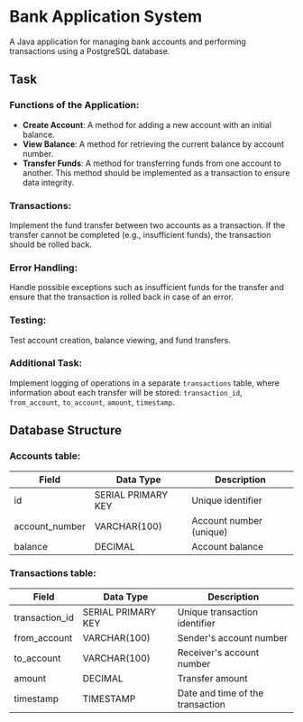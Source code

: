 # Bank Application System

A Java application for managing bank accounts and performing transactions using a PostgreSQL database.

## Task

### Functions of the Application:

- **Create Account**: A method for adding a new account with an initial balance.
- **View Balance**: A method for retrieving the current balance by account number.
- **Transfer Funds**: A method for transferring funds from one account to another. This method should be implemented as a transaction to ensure data integrity.

### Transactions:

Implement the fund transfer between two accounts as a transaction. If the transfer cannot be completed (e.g., insufficient funds), the transaction should be rolled back.

### Error Handling:

Handle possible exceptions such as insufficient funds for the transfer and ensure that the transaction is rolled back in case of an error.

### Testing:

Test account creation, balance viewing, and fund transfers.

### Additional Task:

Implement logging of operations in a separate `transactions` table, where information about each transfer will be stored: `transaction_id`, `from_account`, `to_account`, `amount`, `timestamp`.

## Database Structure

### Accounts table:

| Field           | Data Type         | Description                       |
|-----------------|-------------------|-----------------------------------|
| id              | SERIAL PRIMARY KEY| Unique identifier                 |
| account_number  | VARCHAR(100)        | Account number (unique)           |
| balance         | DECIMAL     | Account balance                   |

### Transactions table:

| Field           | Data Type         | Description                        |
|-----------------|-------------------|------------------------------------|
| transaction_id  | SERIAL PRIMARY KEY| Unique transaction identifier      |
| from_account    | VARCHAR(100)        | Sender's account number            |
| to_account      | VARCHAR(100)        | Receiver's account number          |
| amount          | DECIMAL    | Transfer amount                    |
| timestamp       | TIMESTAMP          | Date and time of the transaction   |
